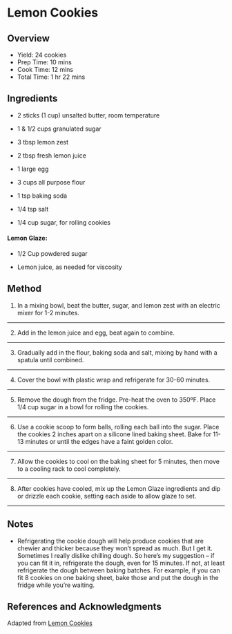 # Lemon Cookies

## Overview

- Yield: 24 cookies
- Prep Time: 10 mins
- Cook Time: 12 mins
- Total Time: 1 hr 22 mins

## Ingredients

- 2 sticks (1 cup) unsalted butter, room temperature

- 1 & 1/2 cups granulated sugar

- 3 tbsp lemon zest

- 2 tbsp fresh lemon juice

- 1 large egg

- 3 cups all purpose flour

- 1 tsp baking soda

- 1/4 tsp salt

- 1/4 cup sugar, for rolling cookies

#### Lemon Glaze:

- 1/2 Cup powdered sugar

- Lemon juice, as needed for viscosity

## Method

1. In a mixing bowl, beat the butter, sugar, and lemon zest with an electric mixer for 1-2 minutes.
---

2. Add in the lemon juice and egg, beat again to combine.
---

3. Gradually add in the flour, baking soda and salt, mixing by hand with a spatula until combined.
---

4. Cover the bowl with plastic wrap and refrigerate for 30-60 minutes.
---

5. Remove the dough from the fridge. Pre-heat the oven to 350ºF. Place 1/4 cup sugar in a bowl for rolling the cookies.
---

6. Use a cookie scoop to form balls, rolling each ball into the sugar. Place the cookies 2 inches apart on a silicone lined baking sheet. Bake for 11-13 minutes or until the edges have a faint golden color.
---

7. Allow the cookies to cool on the baking sheet for 5 minutes, then move to a cooling rack to cool completely.
---

8. After cookies have cooled, mix up the Lemon Glaze ingredients and dip or drizzle each cookie, setting each aside to allow glaze to set.
---

## Notes

- Refrigerating the cookie dough will help produce cookies that are chewier and thicker because they won’t spread as much. But I get it. Sometimes I really dislike chilling dough. So here’s my suggestion – if you can fit it in, refrigerate the dough, even for 15 minutes. If not, at least refrigerate the dough between baking batches. For example, if you can fit 8 cookies on one baking sheet, bake those and put the dough in the fridge while you’re waiting.

## References and Acknowledgments

Adapted from [Lemon Cookies](https://thefirstyearblog.com/lemon-sugar-cookies/)
